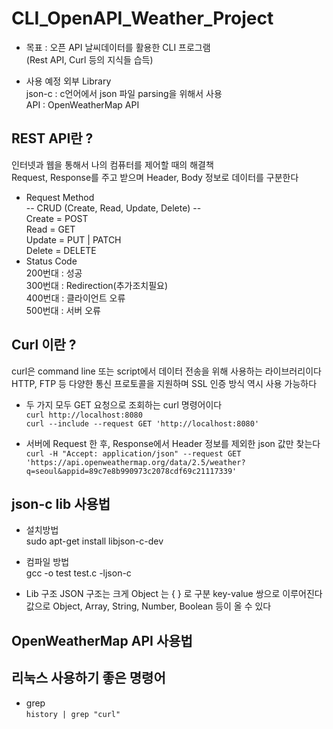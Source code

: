 # CLI_OpenAPI_Weather_Project
- 목표 : 오픈 API 날씨데이터를 활용한 CLI 프로그램  
(Rest API, Curl 등의 지식들 습득)  

- 사용 예정 외부 Library  
json-c : c언어에서 json 파일 parsing을 위해서 사용  
API : OpenWeatherMap API  
## REST API란 ?
인터넷과 웹을 통해서 나의 컴퓨터를 제어할 때의 해결책  
Request, Response를 주고 받으며 Header, Body 정보로 데이터를 구분한다  
- Request Method  
-- CRUD (Create, Read, Update, Delete) --  
Create = POST  
Read = GET  
Update = PUT | PATCH  
Delete = DELETE  
- Status Code  
200번대 : 성공  
300번대 : Redirection(추가조치필요)  
400번대 : 클라이언트 오류  
500번대 : 서버 오류  
## Curl 이란 ? 
curl은 command line 또는 script에서 데이터 전송을 위해 사용하는 라이브러리이다  
HTTP, FTP 등 다양한 통신 프로토콜을 지원하며 SSL 인증 방식 역시 사용 가능하다  
- 두 가지 모두 GET 요청으로 조회하는 curl 명령어이다  
`curl http://localhost:8080`  
`curl --include --request GET 'http://localhost:8080'`  

- 서버에 Request 한 후, Response에서 Header 정보를 제외한 json 값만 찾는다  
```curl -H "Accept: application/json" --request GET 'https://api.openweathermap.org/data/2.5/weather?q=seoul&appid=89c7e8b990973c2078cdf69c21117339'```  

## json-c lib 사용법 
- 설치방법  
sudo apt-get install libjson-c-dev  

- 컴파일 방법  
gcc -o test test.c -ljson-c  

- Lib 구조
JSON 구조는 크게 Object 는 { } 로 구분 key-value 쌍으로 이루어진다  
값으로 Object, Array, String, Number, Boolean 등이 올 수 있다  

## OpenWeatherMap API 사용법  

## 리눅스 사용하기 좋은 명령어 
- grep  
```history | grep "curl"```

